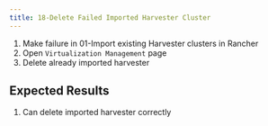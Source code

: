 ```yaml
---
title: 18-Delete Failed Imported Harvester Cluster	
---
```

1. Make failure in 01-Import existing Harvester clusters in Rancher
1. Open `Virtualization Management` page
1. Delete already imported harvester


## Expected Results
1. Can delete imported harvester correctly
